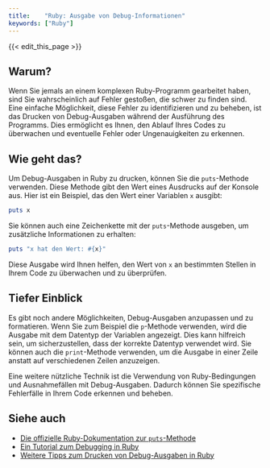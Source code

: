 ```yaml
---
title:    "Ruby: Ausgabe von Debug-Informationen"
keywords: ["Ruby"]
---
```


{{< edit_this_page >}}

## Warum?

Wenn Sie jemals an einem komplexen Ruby-Programm gearbeitet haben, sind Sie wahrscheinlich auf Fehler gestoßen, die schwer zu finden sind. Eine einfache Möglichkeit, diese Fehler zu identifizieren und zu beheben, ist das Drucken von Debug-Ausgaben während der Ausführung des Programms. Dies ermöglicht es Ihnen, den Ablauf Ihres Codes zu überwachen und eventuelle Fehler oder Ungenauigkeiten zu erkennen.

## Wie geht das?

Um Debug-Ausgaben in Ruby zu drucken, können Sie die `puts`-Methode verwenden. Diese Methode gibt den Wert eines Ausdrucks auf der Konsole aus. Hier ist ein Beispiel, das den Wert einer Variablen `x` ausgibt:

```Ruby
puts x
```

Sie können auch eine Zeichenkette mit der `puts`-Methode ausgeben, um zusätzliche Informationen zu erhalten:

```Ruby
puts "x hat den Wert: #{x}"
```

Diese Ausgabe wird Ihnen helfen, den Wert von `x` an bestimmten Stellen in Ihrem Code zu überwachen und zu überprüfen.

## Tiefer Einblick

Es gibt noch andere Möglichkeiten, Debug-Ausgaben anzupassen und zu formatieren. Wenn Sie zum Beispiel die `p`-Methode verwenden, wird die Ausgabe mit dem Datentyp der Variablen angezeigt. Dies kann hilfreich sein, um sicherzustellen, dass der korrekte Datentyp verwendet wird. Sie können auch die `print`-Methode verwenden, um die Ausgabe in einer Zeile anstatt auf verschiedenen Zeilen anzuzeigen.

Eine weitere nützliche Technik ist die Verwendung von Ruby-Bedingungen und Ausnahmefällen mit Debug-Ausgaben. Dadurch können Sie spezifische Fehlerfälle in Ihrem Code erkennen und beheben.

## Siehe auch

- [Die offizielle Ruby-Dokumentation zur `puts`-Methode](https://ruby-doc.org/core-2.7.2/Kernel.html#method-i-puts)
- [Ein Tutorial zum Debugging in Ruby](https://medium.com/rubycademy/ruby-debugging-tutorial-59c65b8323e3)
- [Weitere Tipps zum Drucken von Debug-Ausgaben in Ruby](https://www.toptal.com/ruby/top-tips-for-debugging-ruby-on-rails)